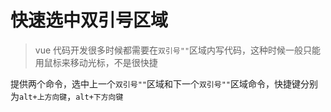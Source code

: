 # 快速选中双引号区域

> vue 代码开发很多时候都需要在`双引号""`区域内写代码，这种时候一般只能用鼠标来移动光标，不是很快捷

提供两个命令，选中上一个`双引号""`区域和下一个`双引号""`区域命令，快捷键分别为`alt+上方向键`，`alt+下方向键`

 
 <comment/> 
 
 
 <comment/> 
 